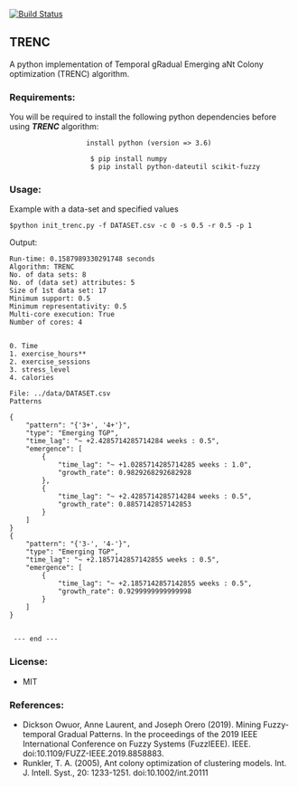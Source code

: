 [![Build Status](https://travis-ci.org/owuordickson/trenc.svg?branch=master)](https://travis-ci.org/owuordickson/trenc)

## TRENC

A python implementation of Temporal gRadual Emerging aNt Colony optimization (TRENC) algorithm.

### Requirements:

You will be required to install the following python dependencies before using <em><strong>TRENC</strong></em> algorithm:
```
                   install python (version => 3.6)

```

```
                    $ pip install numpy
                    $ pip install python-dateutil scikit-fuzzy

```

### Usage:

Example with a data-set and specified values<br>
```
$python init_trenc.py -f DATASET.csv -c 0 -s 0.5 -r 0.5 -p 1
```

Output:
```
Run-time: 0.1587989330291748 seconds
Algorithm: TRENC 
No. of data sets: 8
No. of (data set) attributes: 5
Size of 1st data set: 17
Minimum support: 0.5
Minimum representativity: 0.5
Multi-core execution: True
Number of cores: 4


0. Time
1. exercise_hours**
2. exercise_sessions
3. stress_level
4. calories

File: ../data/DATASET.csv
Patterns

{
    "pattern": "{'3+', '4+'}",
    "type": "Emerging TGP",
    "time_lag": "~ +2.4285714285714284 weeks : 0.5",
    "emergence": [
        {
            "time_lag": "~ +1.0285714285714285 weeks : 1.0",
            "growth_rate": 0.9829268292682928
        },
        {
            "time_lag": "~ +2.4285714285714284 weeks : 0.5",
            "growth_rate": 0.8857142857142853
        }
    ]
}
{
    "pattern": "{'3-', '4-'}",
    "type": "Emerging TGP",
    "time_lag": "~ +2.1857142857142855 weeks : 0.5",
    "emergence": [
        {
            "time_lag": "~ +2.1857142857142855 weeks : 0.5",
            "growth_rate": 0.9299999999999998
        }
    ]
}


 --- end --- 
```


### License:

* MIT

### References:

* Dickson Owuor, Anne Laurent, and Joseph Orero (2019). Mining Fuzzy-temporal Gradual Patterns. In the proceedings of the 2019 IEEE International Conference on Fuzzy Systems (FuzzIEEE). IEEE. doi:10.1109/FUZZ-IEEE.2019.8858883.
* Runkler, T. A. (2005), Ant colony optimization of clustering models. Int. J. Intell. Syst., 20: 1233-1251. doi:10.1002/int.20111
